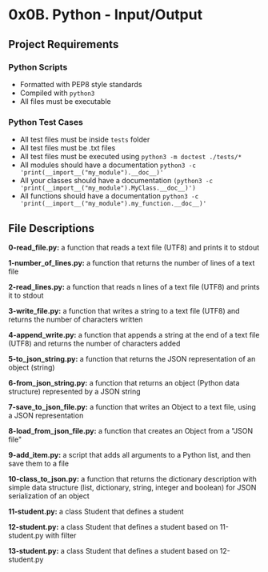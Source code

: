 # 0x0B. Python - Input/Output
## Project Requirements
### Python Scripts
- Formatted with PEP8 style standards
- Compiled with `python3`
- All files must be executable
### Python Test Cases
- All test files must be inside `tests` folder
- All test files must be .txt files
- All test files must be executed using `python3 -m doctest ./tests/*`
- All modules should have a documentation `python3 -c 'print(__import__("my_module").__doc__)'`
- All your classes should have a documentation `(python3 -c 'print(__import__("my_module").MyClass.__doc__)')`
- All functions should have a documentation `python3 -c 'print(__import__("my_module").my_function.__doc__)'`

## File Descriptions
**0-read_file.py:** a function that reads a text file (UTF8) and prints it to stdout

**1-number_of_lines.py:** a function that returns the number of lines of a text file

**2-read_lines.py:**  a function that reads n lines of a text file (UTF8) and prints it to stdout

**3-write_file.py:** a function that writes a string to a text file (UTF8) and returns the number of characters written

**4-append_write.py:** a function that appends a string at the end of a text file (UTF8) and returns the number of characters added

**5-to_json_string.py:** a function that returns the JSON representation of an object (string)

**6-from_json_string.py:** a function that returns an object (Python data structure) represented by a JSON string

**7-save_to_json_file.py:** a function that writes an Object to a text file, using a JSON representation

**8-load_from_json_file.py:** a function that creates an Object from a "JSON file"

**9-add_item.py:** a script that adds all arguments to a Python list, and then save them to a file

**10-class_to_json.py:** a function that returns the dictionary description with simple data structure (list, dictionary, string, integer and boolean) for JSON serialization of an object

**11-student.py:** a class Student that defines a student

**12-student.py:** a class Student that defines a student based on 11-student.py with filter

**13-student.py:** a class Student that defines a student based on 12-student.py

